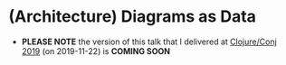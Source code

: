 # (Architecture) Diagrams as Data

* **PLEASE NOTE** the version of this talk that I delivered at [Clojure/Conj 2019](http://2019.clojure-conj.org/) (on 2019-11-22) is **COMING SOON**
